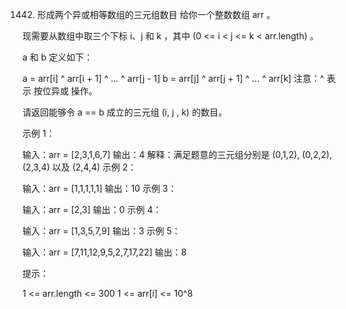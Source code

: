 1442. 形成两个异或相等数组的三元组数目
给你一个整数数组 arr 。

现需要从数组中取三个下标 i、j 和 k ，其中 (0 <= i < j <= k < arr.length) 。

a 和 b 定义如下：

a = arr[i] ^ arr[i + 1] ^ ... ^ arr[j - 1]
b = arr[j] ^ arr[j + 1] ^ ... ^ arr[k]
注意：^ 表示 按位异或 操作。

请返回能够令 a == b 成立的三元组 (i, j , k) 的数目。

 

示例 1：

输入：arr = [2,3,1,6,7]
输出：4
解释：满足题意的三元组分别是 (0,1,2), (0,2,2), (2,3,4) 以及 (2,4,4)
示例 2：

输入：arr = [1,1,1,1,1]
输出：10
示例 3：

输入：arr = [2,3]
输出：0
示例 4：

输入：arr = [1,3,5,7,9]
输出：3
示例 5：

输入：arr = [7,11,12,9,5,2,7,17,22]
输出：8
 

提示：

1 <= arr.length <= 300
1 <= arr[i] <= 10^8